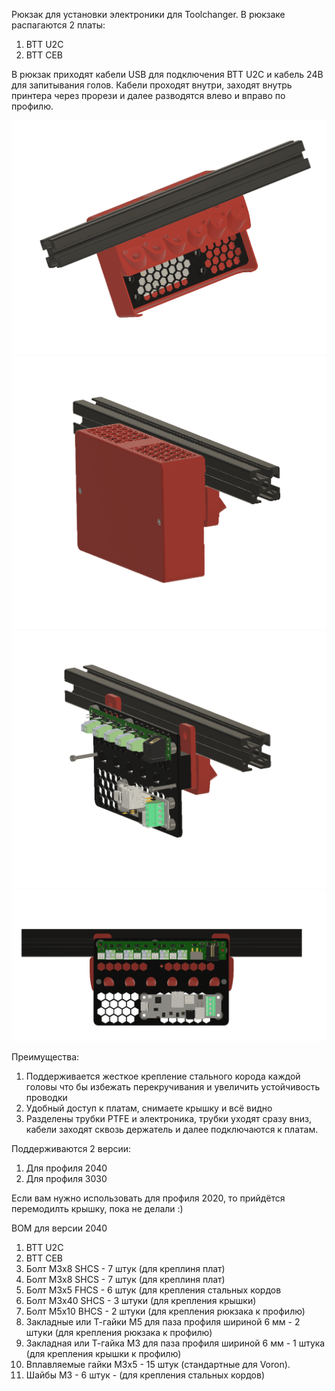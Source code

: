 Рюкзак для установки электроники для Toolchanger.
В рюкзаке распагаются 2 платы:
1. BTT U2C
2. BTT CEB

В рюкзак приходят кабели USB для подключения BTT U2C и кабель 24В для запитывания голов. 
Кабели проходят внутри, заходят внутрь принтера через прорези и далее разводятся влево и вправо по профилю. 

![Image alt](https://github.com/deflord/3def/blob/main/STL/StealthChanger/Задний%20рюкзак%20с%20электроникой/IMG/1.png?raw=true)
![Image alt](https://github.com/deflord/3def/blob/main/STL/StealthChanger/Задний%20рюкзак%20с%20электроникой/IMG/2.png?raw=true)
![Image alt](https://github.com/deflord/3def/blob/main/STL/StealthChanger/Задний%20рюкзак%20с%20электроникой/IMG/3.png?raw=true)
![Image alt](https://github.com/deflord/3def/blob/main/STL/StealthChanger/Задний%20рюкзак%20с%20электроникой/IMG/4.png?raw=true)

Преимущества:
1. Поддерживается жесткое крепление стального корода каждой головы что бы избежать перекручивания и увеличить устойчивость проводки
2. Удобный доступ к платам, снимаете крышку и всё видно
3. Разделены трубки PTFE и электроника, трубки уходят сразу вниз, кабели заходят сквозь держатель и далее подключаются к платам. 


Поддерживаются 2 версии:
1. Для профиля 2040
2. Для профиля 3030

Если вам нужно использовать для профиля 2020, то прийдётся перемодилть крышку, пока не делали :) 

BOM для версии 2040
1. BTT U2C
2. BTT CEB
3. Болт М3х8 SHCS - 7 штук (для креплиня плат)
4. Болт М3х8 SHCS - 7 штук (для креплиня плат)
5. Болт М3х5 FHCS - 6 штук (для крепления стальных кордов
6. Болт М3х40 SHCS - 3 штуки (для крепления крышки)
7. Болт М5х10 BHCS - 2 штуки (для крепления рюкзака к профилю)
8. Закладные или Т-гайки M5 для паза профиля шириной 6 мм - 2 штуки (для крепления рюкзака к профилю)
9. Закладная или Т-гайка М3 для паза профиля шириной 6 мм - 1 штука (для крепления крышки к профилю)
6. Вплавляемые гайки М3х5 - 15 штук (стандартные для Voron).
7. Шайбы М3 - 6 штук - (для крепления стальных кордов)
